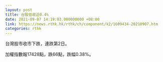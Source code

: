 ```yaml
---
layout: post
title: 台股低收近0.4%
date: 2021-09-07 14:19:03.000000000 +08:00
link: https://news.rthk.hk/rthk/ch/component/k2/1609434-20210907.htm
categories: rthk
---
```


台灣股市收市下跌，連跌第2日。

加權指數報17428點，跌66點，跌幅0.38%。
